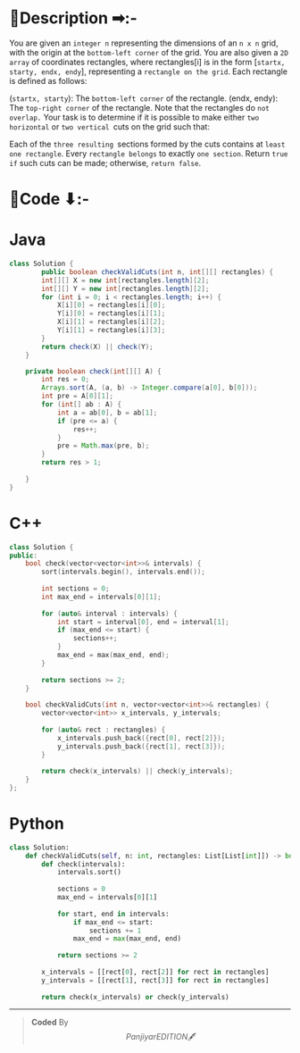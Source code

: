 # 📍Description ➡:-
<!-- Describe your first thoughts on how to solve this problem. -->
You are given an `integer n` representing the dimensions of an `n x n` grid, with the origin at the `bottom-left corner` of the grid. You are also given a `2D array` of coordinates rectangles, where rectangles[i] is in the form [`startx, starty, endx, endy`], representing a `rectangle on the grid`. Each rectangle is defined as follows:

(`startx, starty`): The `bottom-left corner` of the rectangle.
(endx, endy): The `top-right corner` of the rectangle.
Note that the rectangles do `not overlap.` Your task is to determine if it is possible to make either `two horizontal` or `two vertical `cuts on the grid such that:

Each of the `three resulting `sections formed by the cuts contains at `least one rectangle`.
Every `rectangle belongs` to exactly `one section`.
Return `true if` such cuts can be made; otherwise, `return false`.


# 📝Code ⬇:-


# Java
```java []
class Solution {
        public boolean checkValidCuts(int n, int[][] rectangles) {
        int[][] X = new int[rectangles.length][2];
        int[][] Y = new int[rectangles.length][2];
        for (int i = 0; i < rectangles.length; i++) {
            X[i][0] = rectangles[i][0];
            Y[i][0] = rectangles[i][1];
            X[i][1] = rectangles[i][2];
            Y[i][1] = rectangles[i][3];
        }
        return check(X) || check(Y);
    }

    private boolean check(int[][] A) {
        int res = 0;
        Arrays.sort(A, (a, b) -> Integer.compare(a[0], b[0]));
        int pre = A[0][1];
        for (int[] ab : A) {
            int a = ab[0], b = ab[1];
            if (pre <= a) {
                res++;
            }
            pre = Math.max(pre, b);
        }
        return res > 1;
        
    }
}
```

# C++
``` cpp []
class Solution {
public:
    bool check(vector<vector<int>>& intervals) {
        sort(intervals.begin(), intervals.end());
        
        int sections = 0;
        int max_end = intervals[0][1];
        
        for (auto& interval : intervals) {
            int start = interval[0], end = interval[1];
            if (max_end <= start) {
                sections++;
            }
            max_end = max(max_end, end);
        }
        
        return sections >= 2;
    }
    
    bool checkValidCuts(int n, vector<vector<int>>& rectangles) {
        vector<vector<int>> x_intervals, y_intervals;
        
        for (auto& rect : rectangles) {
            x_intervals.push_back({rect[0], rect[2]});
            y_intervals.push_back({rect[1], rect[3]});
        }
        
        return check(x_intervals) || check(y_intervals);
    }
};
```

# Python
``` python []
class Solution:
    def checkValidCuts(self, n: int, rectangles: List[List[int]]) -> bool:
        def check(intervals):
            intervals.sort()
            
            sections = 0
            max_end = intervals[0][1]
            
            for start, end in intervals:
                if max_end <= start:
                    sections += 1
                max_end = max(max_end, end)
                
            return sections >= 2
        
        x_intervals = [[rect[0], rect[2]] for rect in rectangles]
        y_intervals = [[rect[1], rect[3]] for rect in rectangles]
        
        return check(x_intervals) or check(y_intervals)
```

---

>    **Coded** By $$Panjiyar EDITION 🖋  $$

               
